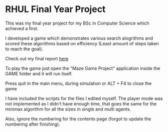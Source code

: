 # RHUL Final Year Project


This was my final year project for my BSc in Computer Science which achieved a first.

I developed a game which demonstrates various search alogrithms and scored these algorithms based on efficiency (Least amount of steps taken to reach the goal).

Check out my final report [here](LeonardoDaSilva.Final.pdf)

To play the game just open the "Maze Game Project" application inside the GAME folder and it will run itself.

Press quit in the main menu, during simulation or ALT + F4 to close the game

I have included the scripts for the files I edited myself. The player mode was not implemented as I didn't have enough time, 
that goes the same for the minimax algorithm for all the sizes in single and multi agents.

Also, ignore the numbering for the contents page (forgot to update the numbering after finishing).
